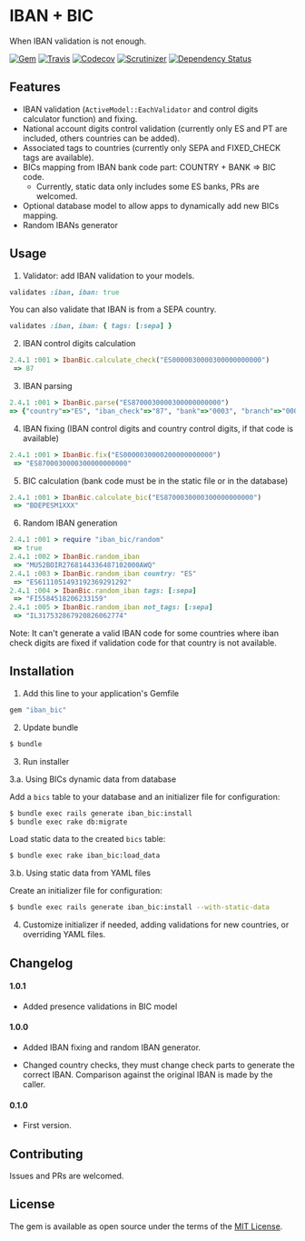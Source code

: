 # IBAN + BIC
When IBAN validation is not enough.

[![Gem](https://img.shields.io/gem/v/iban_bic.svg)](https://rubygems.org/gems/iban_bic)
[![Travis](https://img.shields.io/travis/podemos-info/iban_bic/master.svg)](https://travis-ci.org/podemos-info/iban_bic)
[![Codecov](https://img.shields.io/codecov/c/github/podemos-info/iban_bic.svg)](https://codecov.io/gh/podemos-info/iban_bic)
[![Scrutinizer](https://img.shields.io/scrutinizer/g/podemos-info/iban_bic.svg)](https://scrutinizer-ci.com/g/podemos-info/iban_bic/)
[![Dependency Status](https://www.versioneye.com/user/projects/59d393190fb24f0046190d85/badge.svg?style=flat-square)](https://www.versioneye.com/user/projects/59d393190fb24f0046190d85?style=flat)

## Features
* IBAN validation (`ActiveModel::EachValidator` and control digits calculator function) and fixing.
* National account digits control validation (currently only ES and PT are included, others countries can be added).
* Associated tags to countries (currently only SEPA and FIXED_CHECK tags are available).
* BICs mapping from IBAN bank code part: COUNTRY + BANK => BIC code.
  * Currently, static data only includes some ES banks, PRs are welcomed.
* Optional database model to allow apps to dynamically add new BICs mapping.
* Random IBANs generator

## Usage

1. Validator: add IBAN validation to your models.

```ruby
validates :iban, iban: true
```

You can also validate that IBAN is from a SEPA country.

```ruby
validates :iban, iban: { tags: [:sepa] }
```

2. IBAN control digits calculation

```ruby
2.4.1 :001 > IbanBic.calculate_check("ES0000030000300000000000")
 => 87
```

3. IBAN parsing

```ruby
2.4.1 :001 > IbanBic.parse("ES8700030000300000000000")
=> {"country"=>"ES", "iban_check"=>"87", "bank"=>"0003", "branch"=>"0000", "check"=>"30", "account"=>"0000000000"}
```

4. IBAN fixing (IBAN control digits and country control digits, if that code is available)

```ruby
2.4.1 :001 > IbanBic.fix("ES0000030000200000000000")
 => "ES8700030000300000000000"
```

5. BIC calculation (bank code must be in the static file or in the database)

```ruby
2.4.1 :001 > IbanBic.calculate_bic("ES8700030000300000000000")
 => "BDEPESM1XXX"
```

6. Random IBAN generation

```ruby
2.4.1 :001 > require "iban_bic/random"
 => true
2.4.1 :002 > IbanBic.random_iban
 => "MU52BOIR2768144336487102000AWQ"
2.4.1 :003 > IbanBic.random_iban country: "ES"
 => "ES6111051493192369291292"
2.4.1 :004 > IbanBic.random_iban tags: [:sepa]
 => "FI5584518206233159"
2.4.1 :005 > IbanBic.random_iban not_tags: [:sepa]
 => "IL317532867920826062774"
```

Note: It can't generate a valid IBAN code for some countries where iban check digits are fixed if validation code for that country is not available.

## Installation

1. Add this line to your application's Gemfile

```ruby
gem "iban_bic"
```

2. Update bundle

```bash
$ bundle
```

3. Run installer 

3.a. Using BICs dynamic data from database

Add a `bics` table to your database and an initializer file for configuration:

```bash
$ bundle exec rails generate iban_bic:install
$ bundle exec rake db:migrate
```

Load static data to the created `bics` table:

```bash
$ bundle exec rake iban_bic:load_data
```

3.b. Using static data from YAML files

Create an initializer file for configuration:
  
```bash
$ bundle exec rails generate iban_bic:install --with-static-data
```

4. Customize initializer if needed, adding validations for new countries, or overriding YAML files.

## Changelog

#### 1.0.1

* Added presence validations in BIC model

#### 1.0.0

* Added IBAN fixing and random IBAN generator.

* Changed country checks, they must change check parts to generate the correct IBAN. Comparison against the original IBAN is made by the caller.

#### 0.1.0

* First version.

## Contributing
Issues and PRs are welcomed.

## License
The gem is available as open source under the terms of the [MIT License](http://opensource.org/licenses/MIT).
